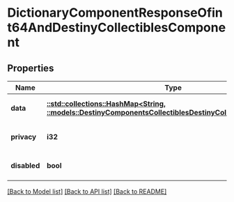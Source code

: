 # DictionaryComponentResponseOfint64AndDestinyCollectiblesComponent

## Properties
Name | Type | Description | Notes
------------ | ------------- | ------------- | -------------
**data** | [**::std::collections::HashMap<String, ::models::DestinyComponentsCollectiblesDestinyCollectiblesComponent>**](Destiny.Components.Collectibles.DestinyCollectiblesComponent.md) |  | [optional] [default to null]
**privacy** | **i32** |  | [optional] [default to null]
**disabled** | **bool** | If true, this component is disabled. | [optional] [default to null]

[[Back to Model list]](../README.md#documentation-for-models) [[Back to API list]](../README.md#documentation-for-api-endpoints) [[Back to README]](../README.md)


